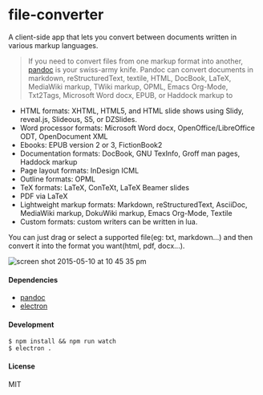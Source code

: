 file-converter
==============

A client-side app that lets you convert between documents written in various markup languages.

> If you need to convert files from one markup format into another, [pandoc](http://pandoc.org/index.html) is your swiss-army knife. Pandoc can convert documents in markdown, reStructuredText, textile, HTML, DocBook, LaTeX, MediaWiki markup, TWiki markup, OPML, Emacs Org-Mode, Txt2Tags, Microsoft Word docx, EPUB, or Haddock markup to
  * HTML formats: XHTML, HTML5, and HTML slide shows using Slidy, reveal.js, Slideous, S5, or DZSlides.
  * Word processor formats: Microsoft Word docx, OpenOffice/LibreOffice ODT, OpenDocument XML
  * Ebooks: EPUB version 2 or 3, FictionBook2
  * Documentation formats: DocBook, GNU TexInfo, Groff man pages, Haddock markup
  * Page layout formats: InDesign ICML
  * Outline formats: OPML
  * TeX formats: LaTeX, ConTeXt, LaTeX Beamer slides
  * PDF via LaTeX
  * Lightweight markup formats: Markdown, reStructuredText, AsciiDoc, MediaWiki markup, DokuWiki markup, Emacs Org-Mode, Textile
  * Custom formats: custom writers can be written in lua.

You can just drag or select a supported file(eg: txt, markdown...) and then convert it into the format you want(html, pdf, docx...).

![screen shot 2015-05-10 at 10 45 35 pm](https://cloud.githubusercontent.com/assets/1183541/7554306/318cdb54-f766-11e4-9fb7-67b526d93daf.png)

#### Dependencies

* [pandoc](http://pandoc.org/index.html)
* [electron](http://electron.atom.io/)

#### Development

```
$ npm install && npm run watch
$ electron .
```

#### License
MIT
